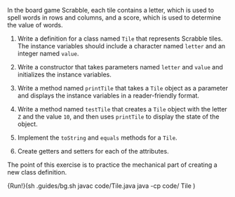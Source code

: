 In the board game Scrabble, each tile contains a letter, which is used to spell words in rows and columns, and a score, which is used to determine the value of words.

1.  Write a definition for a class named `Tile` that represents Scrabble tiles.
    The instance variables should include a character named `letter` and an integer named `value`.

1.  Write a constructor that takes parameters named `letter` and `value` and initializes the instance variables.

1.  Write a method named `printTile` that takes a `Tile` object as a parameter and displays the instance variables in a reader-friendly format.

1.  Write a method named `testTile` that creates a `Tile` object with the letter `Z` and the value `10`, and then uses `printTile` to display the state of the object.

1.  Implement the `toString` and `equals` methods for a `Tile`.

1.  Create getters and setters for each of the attributes.

The point of this exercise is to practice the mechanical part of creating a new class definition.

{Run!}(sh .guides/bg.sh javac code/Tile.java java -cp code/ Tile )

